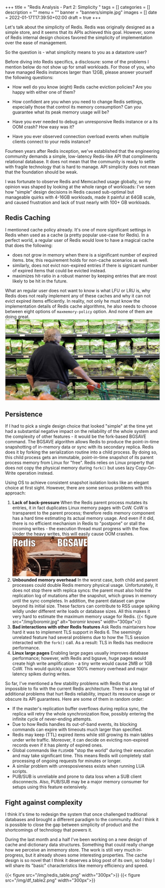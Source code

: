 +++
title = "Redis Analysis - Part 2: Simplicity "
tags = []
categories = []
description = ""
menu = ""
banner = "banners/simple.jpg"
images = []
date = 2022-01-17T17:39:50+02:00
draft = true
+++

Let's talk about the simplicity of Redis.
Redis was originally designed as a simple store, and it seems that its APIs achieved this goal.
However, some of Redis internal design choices favored the simplicity of implementation
over the ease of management.

So the question is - what simplicity means to you as a datastore user?

<!--more-->
Before diving into Redis specifics, a disclosure: some of the problems I mention below
do not show up for small workloads. For those of you, who have managed Redis instances
larger than 12GB, please answer yourself the following questions:

 * How well do you know (eight) Redis cache eviction policies? Are you happy with either
one of them?

 * How confident are you when you need to change Redis settings, especially
those that control its memory consumption? Can you guarantee what its peak memory usage will be?

 * Have you ever needed to debug an unresponsive Redis instance or a its OOM crash? How easy was it?

 * Have you ever observed connection overload events when multiple clients connect to your redis instance?


Fourteen years after Redis inception, we've established that the engineering community demands
a simple, low-latency Redis-like API that compliments relational database.
It does not mean that the community is ready to settle with fragile technology
that is hard to manage. API simplicity does not mean that the foundation should be weak.

I was fortunate to observe Redis and Memcached usage globally, so
my opinion was shaped by looking at the whole range of workloads:
I've seen how "simple" design decisions in Redis
caused sub-optimal but manageable quirks with 4-16GB workloads, made it painful at 64GB scale,
and caused frustration and lack of trust nearly with 100+ GB workloads.

## Redis Caching
I mentioned cache policy already. It's one of more significant settings in Redis when used as a cache (a pretty popular use-case for Redis). In a perfect world, a regular user of Redis would love to have a magical cache that does the following:
- does not grow in memory when there is a significant number of expired items. btw, this requirement holds for non-cache scenarios as well.
- similarly, does not evict non-expired entries if there is signicant number of expired items that
  could be evicted instead.
- maximizes hit-ratio in a robust manner by keeping entries that are most likely to be hit in the future.

What an regular user does not want to know is what LFU or LRU is, why Redis does not really implement
any of these caches and why it can not evict expired items efficiently. In reality, not only he must
know the implementation details of Redis cache algorithms, he also needs to choose between eight options of `maxmemory-policy` option. And none of them are doing great.
![redis configs](/img/choices.jpg)

## Persistence
If I had to pick a single design choice that looked "simple" at the time
yet had a substantial negative impact on the reliability of the whole system and the complexity of other features - it would be the fork-based BGSAVE command. The BGSAVE algorithm allows Redis to produce the point-in-time snapshotting of in-memory data or sync with its secondary replica. Redis does it by forking the serialization routine into a child process. By doing so, this child process gets an immutable, point-in-time snapshot of its parent process memory from Linux for "free". Redis relies on Linux property that does not copy the physical memory during `fork()` but uses lazy Copy-On-Write operation instead.

Using OS to achieve consistent snapshot isolation looks like an elegant choice at first sight. However, there are some serious problems with this approach:

1. **Lack of back-pressure** When the Redis parent process mutates its entries, it in fact duplicates Linux memory pages with CoW. CoW is transparent to the parent process; therefore
redis memory component has a hard time estimating its actual memory usage.
And even if it did, there is no efficient mechanism in Redis to "postpone" or stall the incoming writes - the execution thread must progress with the flow. Under the heavy writes, this will easily
cause OOM crashes. ![bgsave](/img/bgsave.gif)
1. **Unbounded memory overhead** In the worst case, both child and parent processes could double
Redis memory physical usage. Unfortunately,  it does not stop there with replica syncs: the parent must also hold the replication log of mutations after the snapshot, which grows in memory until the sync completes. In addition, the parent dataset can grow
beyond its initial size. These factors can contribute to RSS usage spiking wildly
under different write loads or database sizes. All this makes it very hard to estimate the
maximum memory usage for Redis. {{< figure src="/img/boromir.jpg" alt="boromir knows" width="300px">}}
1. **Bad interactions with other Redis features** Ask Redis maintainers how hard it was to implement TLS support in Redis 6. The seemingly unrelated feature had several problems due to how the TLS session interacted with the `fork()` call. As a result: TLS in Redis has mediocre performance.
2. **Linux large pages** Enabling large pages usually improves database performance; however, with Redis and bgsave, huge pages would create high write amplification - a tiny write would cause 2MB or 1GB CoW. This would quickly cause 100% memory overhead and major latency spikes during writes.

So far, I've mentioned a few stability problems with Redis that are impossible to fix
with the current Redis architecture. There is a long tail of additional problems that hurt Redis reliability, impact its resource usage or obscure its API guarantees. Here are some of them in random order:
 - If the master's replication buffer overflows during replica sync, the replica will retry
   the whole synchronization flow, possibly entering the infinite cycle of never-ending attempts.
 - Due to how Redis handles its out-of-band events, its blocking commands can expire with
 timeouts much larger than specified.
 - Redis may keep (TTL) expired items while still growing its main tables under write traffic. Moreover, it can decide on evicting non-expired records even if it has plenty of expired ones.
 - Global commands like `FLUSHDB` "stop the world" during their execution and may take significant time. This means Redis will completely stall processing of ongoing requests for minutes or longer.
 - A similar problem with unresposiveness exists when running LUA scripts.
 - PUB/SUB is unreliable and prone to data loss when a SUB client disconnects.
   Also, PUB/SUB may be a major memory consumer for setups using this feature extensively.

## Fight against complexity
I think it's time to redesign the system that once challenged traditional databases and brought a different paradigm to the community. And I think it is possible to close the gap between
simplicity of product and the shortcomings of technology that powers it.

During the last month and a half I've been working on a new design of cache and dictionary data
structures. Something that could really change how we perceive an inmemory store.
The work is still very much in-progress, but it already shows some interesting properties.
The cache design is so novel that I think it deserves a blog post of its own, so today I will share
its "basic" characteristics like memory efficiency and speed.


{{< figure src="/img/redis_table.png" width="300px">}}
{{< figure src="/img/df_table2.png" width="300px">}}